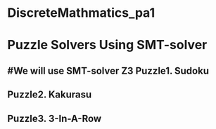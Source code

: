 # DiscreteMathmatics_pa1
Puzzle Solvers Using SMT-solver
==================================
#We will use SMT-solver Z3
Puzzle1. Sudoku
---------------
Puzzle2. Kakurasu
----------------
Puzzle3. 3-In-A-Row
-----------------
